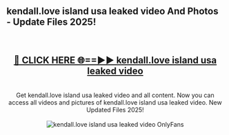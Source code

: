 <h2>kendall.love island usa leaked video And Photos - Update Files 2025!</h2>
<br>
<div align="center">
<h2><a href="https://betterlinks.top/A2PfLJ" rel="nofollow">🔴 CLICK HERE 🌐==►► kendall.love island usa leaked video</a></h2>
<br>
Get kendall.love island usa leaked video and all content. Now you can access all videos and pictures of kendall.love island usa leaked video. New Updated Files 2025!
<br>
<br>
<a href="https://betterlinks.top/A2PfLJ" rel="nofollow" data-target="animated-image.originalLink"><img src="https://i.imgur.com/dJHk4Zq.gif" alt="kendall.love island usa leaked video OnlyFans" style="max-width: 100%; display: inline-block;" data-target="animated-image.originalImage"></a>
</div>
<br>